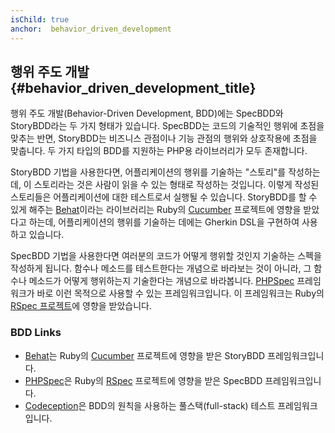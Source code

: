 ```yaml
---
isChild: true
anchor:  behavior_driven_development
---
```


## 행위 주도 개발 {#behavior_driven_development_title}

행위 주도 개발(Behavior-Driven Development, BDD)에는 SpecBDD와 StoryBDD라는 두 가지 형태가 있습니다. SpecBDD는 코드의
기술적인 행위에 초점을 맞추는 반면, StoryBDD는 비즈니스 관점이나 기능 관점의 행위와 상호작용에 초점을 맞춥니다. 두
가지 타입의 BDD를 지원하는 PHP용 라이브러리가 모두 존재합니다.

StoryBDD 기법을 사용한다면, 어플리케이션의 행위를 기술하는 "스토리"를 작성하는데, 이 스토리라는 것은 사람이 읽을 수
있는 형태로 작성하는 것입니다. 이렇게 작성된 스토리들은 어플리케이션에 대한 테스트로서 실행될 수 있습니다. StoryBDD를
할 수 있게 해주는 [Behat]이라는 라이브러리는 Ruby의 [Cucumber] 프로젝트에 영향을 받았다고 하는데, 어플리케이션의
행위를 기술하는 데에는 Gherkin DSL을 구현하여 사용하고 있습니다.

SpecBDD 기법을 사용한다면 여러분의 코드가 어떻게 행위할 것인지 기술하는 스펙을 작성하게 됩니다. 함수나 메소드를
테스트한다는 개념으로 바라보는 것이 아니라, 그 함수나 메소드가 어떻게 행위하는지 기술한다는 개념으로 바라봅니다.
[PHPSpec] 프레임워크가 바로 이런 목적으로 사용할 수 있는 프레임워크입니다. 이 프레임워크는 Ruby의
[RSpec 프로젝트][RSpec]에 영향을 받았습니다.

### BDD Links

* [Behat]는 Ruby의 [Cucumber] 프로젝트에 영향을 받은 StoryBDD 프레임워크입니다.
* [PHPSpec]은 Ruby의 [RSpec] 프로젝트에 영향을 받은 SpecBDD 프레임워크입니다.
* [Codeception]은 BDD의 원칙을 사용하는 풀스택(full-stack) 테스트 프레임워크입니다.


[Behat]: http://behat.org/
[Cucumber]: http://cukes.info/
[PHPSpec]: http://www.phpspec.net/
[RSpec]: http://rspec.info/
[Codeception]: http://codeception.com/
